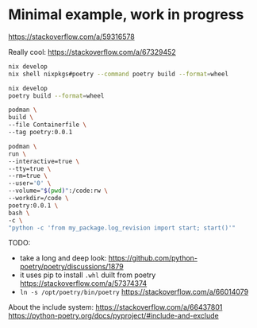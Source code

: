 
# Minimal example, work in progress

https://stackoverflow.com/a/59316578


Really cool: https://stackoverflow.com/a/67329452


```bash
nix develop
nix shell nixpkgs#poetry --command poetry build --format=wheel
```

```bash
nix develop
poetry build --format=wheel
```

```bash
podman \
build \
--file Containerfile \
--tag poetry:0.0.1
```


```bash
podman \
run \
--interactive=true \
--tty=true \
--rm=true \
--user='0' \
--volume="$(pwd)":/code:rw \
--workdir=/code \
poetry:0.0.1 \
bash \
-c \
"python -c 'from my_package.log_revision import start; start()'"
```

TODO:
- take a long and deep look: https://github.com/python-poetry/poetry/discussions/1879
- it uses pip to install `.whl` duilt from poetry https://stackoverflow.com/a/57374374
- `ln -s /opt/poetry/bin/poetry` https://stackoverflow.com/a/66014079

About the include system: https://stackoverflow.com/a/66437801
https://python-poetry.org/docs/pyproject/#include-and-exclude
